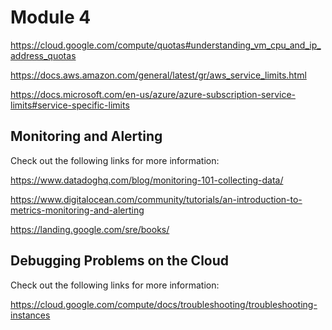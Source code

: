 # Module 4

https://cloud.google.com/compute/quotas#understanding_vm_cpu_and_ip_address_quotas

https://docs.aws.amazon.com/general/latest/gr/aws_service_limits.html

https://docs.microsoft.com/en-us/azure/azure-subscription-service-limits#service-specific-limits

## Monitoring and Alerting

Check out the following links for more information:

https://www.datadoghq.com/blog/monitoring-101-collecting-data/

https://www.digitalocean.com/community/tutorials/an-introduction-to-metrics-monitoring-and-alerting

https://landing.google.com/sre/books/

## Debugging Problems on the Cloud

Check out the following links for more information:

https://cloud.google.com/compute/docs/troubleshooting/troubleshooting-instances
